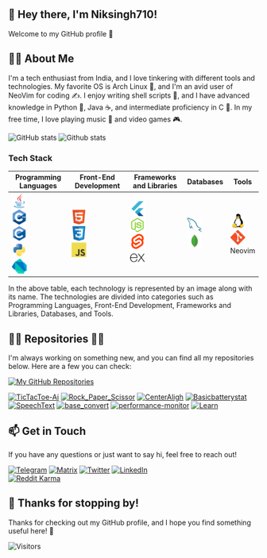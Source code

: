 ## 👋 Hey there, I'm Niksingh710!

Welcome to my GitHub profile 🎉

## 👨‍💻 About Me

I'm a tech enthusiast from India, and I love tinkering with different tools and technologies. My favorite OS is Arch Linux 🐧, and I'm an avid user of NeoVim for coding ✍️. I enjoy writing shell scripts 🐚, and I have advanced knowledge in Python 🐍, Java ☕, and intermediate proficiency in C 🤖. In my free time, I love playing music 🎸 and video games 🎮.

![GitHub stats](https://github-readme-stats.vercel.app/api?username=niksingh710&show_icons=true&theme=dark)
![Github stats](https://github-readme-stats.vercel.app/api/top-langs/?username=niksingh710&show_icons=true&layout=compact&langs_count=16&theme=dark)

### Tech Stack

|Programming Languages |Front-End Development   |Frameworks and Libraries |Databases |Tools    |
|----------------------|------------------------|--------------------------|----------|---------|
|<img src="https://raw.githubusercontent.com/devicons/devicon/master/icons/java/java-original.svg" alt="Java" width="30" height="30"/><br><img src="https://raw.githubusercontent.com/devicons/devicon/master/icons/cplusplus/cplusplus-original.svg" alt="C++" width="30" height="30"/><br><img src="https://raw.githubusercontent.com/devicons/devicon/master/icons/c/c-original.svg" alt="C" width="30" height="30"/><br><img src="https://raw.githubusercontent.com/devicons/devicon/master/icons/python/python-original.svg" alt="Python" width="30" height="30"/><br><img src="https://raw.githubusercontent.com/devicons/devicon/master/icons/dart/dart-original.svg" alt="Dart" width="30" height="30"/>|<img src="https://raw.githubusercontent.com/devicons/devicon/master/icons/html5/html5-original.svg" alt="HTML5" width="30" height="30"/> <br><img src="https://raw.githubusercontent.com/devicons/devicon/master/icons/css3/css3-original.svg" alt="CSS3" width="30" height="30"/> <br><img src="https://raw.githubusercontent.com/devicons/devicon/master/icons/javascript/javascript-original.svg" alt="JavaScript" width="30" height="30"/>  |<img src="https://raw.githubusercontent.com/devicons/devicon/master/icons/flutter/flutter-original.svg" alt="Flutter" width="30" height="30"/> <br><img src="https://raw.githubusercontent.com/devicons/devicon/master/icons/nodejs/nodejs-original.svg" alt="Node.js" width="30" height="30"/> <br><img src="https://raw.githubusercontent.com/devicons/devicon/master/icons/svelte/svelte-original.svg" alt="Svelte.js" width="30" height="30"/> <br><img src="https://raw.githubusercontent.com/devicons/devicon/master/icons/express/express-original.svg" alt="Express.js" width="30" height="30"/> |<img src="https://raw.githubusercontent.com/devicons/devicon/master/icons/mysql/mysql-original.svg" alt="Sql" width="30" height="30"/><br><img src="https://raw.githubusercontent.com/devicons/devicon/master/icons/mongodb/mongodb-original.svg" alt="MongoDB" width="30" height="30"/> |<img src="https://raw.githubusercontent.com/devicons/devicon/master/icons/linux/linux-original.svg" alt="Linux" width="30" height="30"/> <br><img src="https://raw.githubusercontent.com/devicons/devicon/master/icons/git/git-original.svg" alt="Git" width="30" height="30"/> <br>Neovim|

In the above table, each technology is represented by an image along with its name. The technologies are divided into categories such as Programming Languages, Front-End Development, Frameworks and Libraries, Databases, and Tools.
## 👨‍💻 Repositories 👨‍💻

I'm always working on something new, and you can find all my repositories below. Here are a few you can check:

[![My GitHub Repositories](https://img.shields.io/badge/My%20GitHub%20Repositories-See%20them%20all-black?style=for-the-badge&logo=github)](https://github.com/niksingh710?tab=repositories)

[![TicTacToe-Ai](https://github-readme-stats.vercel.app/api/pin/?username=niksingh710&repo=TicTacToe-Ai&theme=dark&border_color=#fff&border_radius=10)](https://github.com/niksingh710/TicTacToe-Ai)
[![Rock_Paper_Scissor](https://github-readme-stats.vercel.app/api/pin/?username=niksingh710&repo=Rock_Paper_Scissor&theme=dark&border_color=#fff&border_radius=10)](https://github.com/niksingh710/Rock_Paper_Scissor)
[![CenterAligh](https://github-readme-stats.vercel.app/api/pin/?username=niksingh710&repo=center-align&theme=dark&border_color=#fff&border_radius=10)](https://github.com/niksingh710/center-align)
[![Basicbatterystat](https://github-readme-stats.vercel.app/api/pin/?username=niksingh710&repo=basic-battery-stat&theme=dark&border_color=#fff&border_radius=10)](https://github.com/niksingh710/basic-battery-stat) 
[![SpeechText](https://github-readme-stats.vercel.app/api/pin/?username=niksingh710&repo=SpeechText&theme=dark&border_color=#fff&border_radius=10)](https://github.com/niksingh710/SpeechText) 
[![base_convert](https://github-readme-stats.vercel.app/api/pin/?username=niksingh710&repo=base_convert&theme=dark&border_color=#fff&border_radius=10)](https://github.com/niksingh710/base_convert) 
[![performance-monitor](https://github-readme-stats.vercel.app/api/pin/?username=niksingh710&repo=performance-monitor&theme=dark&border_color=#fff&border_radius=10)](https://github.com/niksingh710/performance-monitor)
[![Learn](https://github-readme-stats.vercel.app/api/pin/?username=niksingh710&repo=Learn&theme=dark&border_color=#fff&border_radius=10)](https://github.com/niksingh710/Learn)


## 📫 Get in Touch

If you have any questions or just want to say hi, feel free to reach out! 

[![Telegram](https://img.shields.io/badge/-Telegram-blue?style=flat-square&logo=telegram&logoColor=white&link=https://t.me/niksingh710/)](https://t.me/niksingh710/)
[![Matrix](https://img.shields.io/badge/-Matrix-black?style=flat-square&logo=matrix&logoColor=white&link=https://matrix.to/#/@niksingh710:matrix.org)](https://matrix.to/#/@niksingh710:matrix.org)
[![Twitter](https://img.shields.io/badge/-Twitter-blue?style=flat-square&logo=twitter&logoColor=white&link=https://twitter.com/niksingh710/)](https://twitter.com/niksingh710/)
[![LinkedIn](https://img.shields.io/badge/-LinkedIn-blue?style=flat-square&logo=linkedin&logoColor=white&link=https://www.linkedin.com/in/niksingh710/)](https://www.linkedin.com/in/niksingh710/)
<br>
[![Reddit Karma](https://img.shields.io/reddit/user-karma/combined/niksingh710?label=karma&logo=reddit)](https://reddit.com/u/niksingh710)

## 🎉 Thanks for stopping by!

Thanks for checking out my GitHub profile, and I hope you find something useful here! 🙌
<br>

![Visitors](https://visitor-badge.glitch.me/badge?page_id=niksingh710.niksingh710&label=Total%20Visitors&style=flat-square&color=red)
